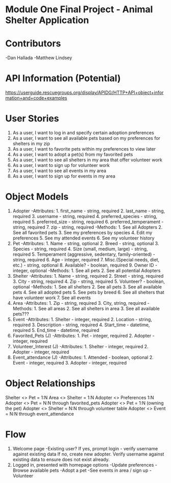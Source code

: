 # Module One Final Project - Animal Shelter Application

# Contributors
-Dan Hallada
-Matthew Lindsey

# API Information (Potential)
 
https://userguide.rescuegroups.org/display/APIDG/HTTP+API+object+information+and+code+examples

# User Stories
1. As a user, I want to log in and specify certain adoption preferences
2. As a user, I want to see all available pets based on my preferences for shelters in my zip
3. As a user, I want to favorite pets within my preferences to view later
4. As a user, I want to adopt a pet(s) from my favorited pets
5. As a user, I want to see all shelters in my area that offer volunteer work
6. As a user, I want to sign up for volunteer work
7. As a user, I want to see all events in my area
8. As a user, I want to sign up for events in my area

# Object Models
1. Adopter
	-Attributes:
		1. first_name - string, required
		2. last_name - string, required
		3. username - string, required
		4. preferred_species - string, required
		5. preferred_size - string, required
		6. preferred_temperament - string, required
		7. zip - string, required
	-Methods:
		1. See all Adopters
		2. See all favorited pets
		3. See my preferences by species
		4. Edit my preferences
		5. See my attended events
		6. See my volunteer history
2. Pet
	-Attributes:
		1. Name - string, optional
		2. Breed - string, optional
		3. Species - string, required
		4. Size (small, medium, large) - string, required
		5. Temperament (aggressive, sedentary, family-oriented) - string, required
		6. Age - integer, required
		7. Misc.(Special needs, diet, etc.) - string, optional
		8. Available?  - boolean, required
		9. Owner ID - integer, optional
	-Methods:
		1. See all pets
		2. See all potential Adopters
3. Shelter
	-Attributes:
		1. Name - string, required
		2. Street - string, required
		3. City - string, required
		4. Zip - string, required
		5. Volunteer? - boolean, optional
	-Methods:
		1. See all shelters
		2. See all pets
		3. See all available pets
		4. See all adopted pets
		5. See pets by breed
		6. See all shelters that have volunteer work
		7. See all events
4. Area
	-Attributes:
		1. Zip - string, required
		3. City, string, required
	-Methods: 
		1. See all areas
		2. See all shelters in area
		3. See all available pets???
5. Event
	-Attributes:
		1. Shelter - integer, required
		2. Location - string, required
		3. Description - string, required
		4. Start_time - datetime, required
		5. End_time - datetime, required
6. Favorited_Pets (J)
	-Attributes:
		1. Pet - integer, required
		2. Adopter - integer, required
7. Volunteer_Interest (J)
	-Attributes:
		1. Shelter - integer, required
		2. Adopter - integer, required
8. Event_attendance (J)
	-Attributes:
		1. Attended - boolean, optional
		2. Event - integer, required
		3. Adopter - integer, required


# Object Relationships
Shelter <> Pet = 1:N
Area <> Shelter = 1:N
Adopter <> Preferences 1:N
Adopter <> Pet = N:N through favorited_pets
Adopter <> Pet = 1:N (owning the pet)
Adopter <> Shelter = N:N through volunteer table
Adopter <> Event = N:N through event_attendance

# Flow
1. Welcome page
	-Existing user? 
		If yes, prompt login - verify username against existing data
		If no, create new adopter. Verify username against existing data to ensure does not exist already.
2. Logged in, presented with homepage options
	-Update preferences
	-Browse available pets
	-Adopt a pet
	-See events in area / sign up
	-Volunteer


